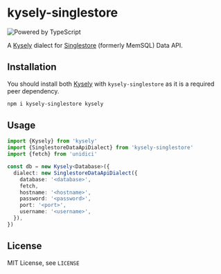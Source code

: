 # kysely-singlestore

![Powered by TypeScript](https://img.shields.io/badge/powered%20by-typescript-blue.svg)

A [Kysely](https://github.com/koskimas/kysely) dialect for [Singlestore](https://www.singlestore.com/) (formerly MemSQL) Data API.

## Installation

You should install both [Kysely](https://github.com/koskimas/kysely) with `kysely-singlestore` as it is a required peer dependency.

```bash
npm i kysely-singlestore kysely
```

## Usage

```ts
import {Kysely} from 'kysely'
import {SinglestoreDataApiDialect} from 'kysely-singlestore'
import {fetch} from 'unidici'

const db = new Kysely<Database>({
  dialect: new SinglestoreDataApiDialect({
    database: '<database>',
    fetch,
    hostname: '<hostname>',
    password: '<password>',
    port: '<port>',
    username: '<username>',
  }),
})
```

## License

MIT License, see `LICENSE`
